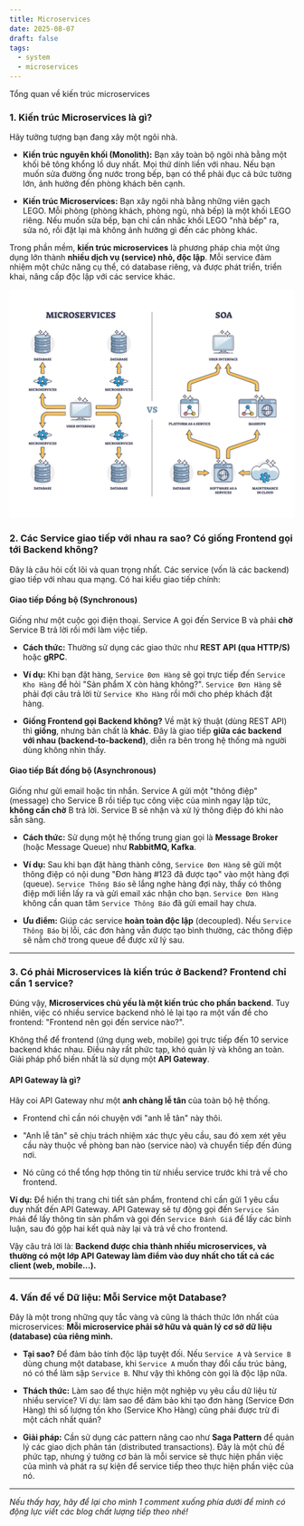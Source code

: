 ```yaml
---
title: Microservices
date: 2025-08-07
draft: false
tags:
  - system
  - microservices
---
```

Tổng quan về kiến trúc microservices
<!--more-->

### 1. Kiến trúc Microservices là gì?

Hãy tưởng tượng bạn đang xây một ngôi nhà.

- **Kiến trúc nguyên khối (Monolith):** Bạn xây toàn bộ ngôi nhà bằng một khối bê tông khổng lồ duy nhất. Mọi thứ dính liền với nhau. Nếu bạn muốn sửa đường ống nước trong bếp, bạn có thể phải đục cả bức tường lớn, ảnh hưởng đến phòng khách bên cạnh.

- **Kiến trúc Microservices:** Bạn xây ngôi nhà bằng những viên gạch LEGO. Mỗi phòng (phòng khách, phòng ngủ, nhà bếp) là một khối LEGO riêng. Nếu muốn sửa bếp, bạn chỉ cần nhấc khối LEGO "nhà bếp" ra, sửa nó, rồi đặt lại mà không ảnh hưởng gì đến các phòng khác.


Trong phần mềm, **kiến trúc microservices** là phương pháp chia một ứng dụng lớn thành **nhiều dịch vụ (service) nhỏ, độc lập**. Mỗi service đảm nhiệm một chức năng cụ thể, có database riêng, và được phát triển, triển khai, nâng cấp độc lập với các service khác.

![Image Description](/images/Pasted%20image%2020250807092251.png)
### 2. Các Service giao tiếp với nhau ra sao? Có giống Frontend gọi tới Backend không?

Đây là câu hỏi cốt lõi và quan trọng nhất. Các service (vốn là các backend) giao tiếp với nhau qua mạng. Có hai kiểu giao tiếp chính:

#### **Giao tiếp Đồng bộ (Synchronous)**

Giống như một cuộc gọi điện thoại. Service A gọi đến Service B và phải **chờ** Service B trả lời rồi mới làm việc tiếp.

- **Cách thức:** Thường sử dụng các giao thức như **REST API (qua HTTP/S)** hoặc **gRPC**.
    
- **Ví dụ:** Khi bạn đặt hàng, `Service Đơn Hàng` sẽ gọi trực tiếp đến `Service Kho Hàng` để hỏi "Sản phẩm X còn hàng không?". `Service Đơn Hàng` sẽ phải đợi câu trả lời từ `Service Kho Hàng` rồi mới cho phép khách đặt hàng.
    
- **Giống Frontend gọi Backend không?** Về mặt kỹ thuật (dùng REST API) thì **giống**, nhưng bản chất là **khác**. Đây là giao tiếp **giữa các backend với nhau (backend-to-backend)**, diễn ra bên trong hệ thống mà người dùng không nhìn thấy.
    

#### **Giao tiếp Bất đồng bộ (Asynchronous)**

Giống như gửi email hoặc tin nhắn. Service A gửi một "thông điệp" (message) cho Service B rồi tiếp tục công việc của mình ngay lập tức, **không cần chờ** B trả lời. Service B sẽ nhận và xử lý thông điệp đó khi nào sẵn sàng.

- **Cách thức:** Sử dụng một hệ thống trung gian gọi là **Message Broker** (hoặc Message Queue) như **RabbitMQ, Kafka**.
    
- **Ví dụ:** Sau khi bạn đặt hàng thành công, `Service Đơn Hàng` sẽ gửi một thông điệp có nội dung "Đơn hàng #123 đã được tạo" vào một hàng đợi (queue). `Service Thông Báo` sẽ lắng nghe hàng đợi này, thấy có thông điệp mới liền lấy ra và gửi email xác nhận cho bạn. `Service Đơn Hàng` không cần quan tâm `Service Thông Báo` đã gửi email hay chưa.
    
- **Ưu điểm:** Giúp các service **hoàn toàn độc lập** (decoupled). Nếu `Service Thông Báo` bị lỗi, các đơn hàng vẫn được tạo bình thường, các thông điệp sẽ nằm chờ trong queue để được xử lý sau.
    

---

### 3. Có phải Microservices là kiến trúc ở Backend? Frontend chỉ cần 1 service?

Đúng vậy, **Microservices chủ yếu là một kiến trúc cho phần backend**. Tuy nhiên, việc có nhiều service backend nhỏ lẻ lại tạo ra một vấn đề cho frontend: "Frontend nên gọi đến service nào?".

Không thể để frontend (ứng dụng web, mobile) gọi trực tiếp đến 10 service backend khác nhau. Điều này rất phức tạp, khó quản lý và không an toàn. Giải pháp phổ biến nhất là sử dụng một **API Gateway**.

#### **API Gateway là gì?**

Hãy coi API Gateway như một **anh chàng lễ tân** của toàn bộ hệ thống.

- Frontend chỉ cần nói chuyện với "anh lễ tân" này thôi.
    
- "Anh lễ tân" sẽ chịu trách nhiệm xác thực yêu cầu, sau đó xem xét yêu cầu này thuộc về phòng ban nào (service nào) và chuyển tiếp đến đúng nơi.
    
- Nó cũng có thể tổng hợp thông tin từ nhiều service trước khi trả về cho frontend.
    

**Ví dụ:** Để hiển thị trang chi tiết sản phẩm, frontend chỉ cần gửi 1 yêu cầu duy nhất đến API Gateway. API Gateway sẽ tự động gọi đến `Service Sản Phẩm` để lấy thông tin sản phẩm và gọi đến `Service Đánh Giá` để lấy các bình luận, sau đó gộp hai kết quả này lại và trả về cho frontend.

Vậy câu trả lời là: **Backend được chia thành nhiều microservices, và thường có một lớp API Gateway làm điểm vào duy nhất cho tất cả các client (web, mobile...).**

---

### 4. Vấn đề về Dữ liệu: Mỗi Service một Database?

Đây là một trong những quy tắc vàng và cũng là thách thức lớn nhất của microservices: **Mỗi microservice phải sở hữu và quản lý cơ sở dữ liệu (database) của riêng mình.**

- **Tại sao?** Để đảm bảo tính độc lập tuyệt đối. Nếu `Service A` và `Service B` dùng chung một database, khi `Service A` muốn thay đổi cấu trúc bảng, nó có thể làm sập `Service B`. Như vậy thì không còn gọi là độc lập nữa.
    
- **Thách thức:** Làm sao để thực hiện một nghiệp vụ yêu cầu dữ liệu từ nhiều service? Ví dụ: làm sao để đảm bảo khi tạo đơn hàng (Service Đơn Hàng) thì số lượng tồn kho (Service Kho Hàng) cũng phải được trừ đi một cách nhất quán?
    
- **Giải pháp:** Cần sử dụng các pattern nâng cao như **Saga Pattern** để quản lý các giao dịch phân tán (distributed transactions). Đây là một chủ đề phức tạp, nhưng ý tưởng cơ bản là mỗi service sẽ thực hiện phần việc của mình và phát ra sự kiện để service tiếp theo thực hiện phần việc của nó.

---

*Nếu thấy hay, hãy để lại cho mình 1 comment xuống phía dưới để mình có động lực viết các blog chất lượng tiếp theo nhé!*